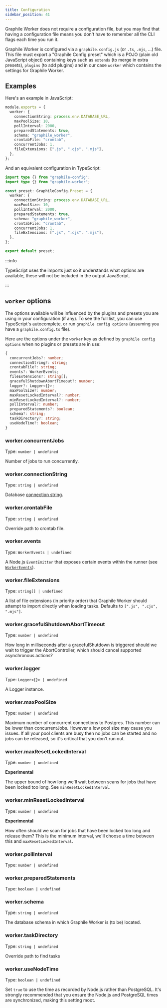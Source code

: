 ```yaml
---
title: Configuration
sidebar_position: 41
---
```


Graphile Worker does not require a configuration file, but you may find that
having a configuration file means you don't have to remember all the CLI flags
each time you run it.

Graphile Worker is configured via a `graphile.config.js` (or `.ts`, `.mjs`, ...)
file. This file must export a "Graphile Config preset" which is a POJO (plain
old JavaScript object) containing keys such as `extends` (to merge in extra
presets), `plugins` (to add plugins) and in our case `worker` which contains the
settings for Graphile Worker.

## Examples

Here's an example in JavaScript:

```ts title="graphile.config.js"
module.exports = {
  worker: {
    connectionString: process.env.DATABASE_URL,
    maxPoolSize: 10,
    pollInterval: 2000,
    preparedStatements: true,
    schema: "graphile_worker",
    crontabFile: "crontab",
    concurrentJobs: 1,
    fileExtensions: [".js", ".cjs", ".mjs"],
  },
};
```

And an equivalent configuration in TypeScript:

```ts title="graphile.config.ts"
import type {} from "graphile-config";
import type {} from "graphile-worker";

const preset: GraphileConfig.Preset = {
  worker: {
    connectionString: process.env.DATABASE_URL,
    maxPoolSize: 10,
    pollInterval: 2000,
    preparedStatements: true,
    schema: "graphile_worker",
    crontabFile: "crontab",
    concurrentJobs: 1,
    fileExtensions: [".js", ".cjs", ".mjs"],
  },
};

export default preset;
```

:::info

TypeScript uses the imports just so it understands what options are available,
these will not be included in the output JavaScript.

:::

## `worker` options

The options available will be influenced by the plugins and presets you are
using in your configuration (if any). To see the full list, you can use
TypeScript's autocomplete, or run `graphile config options` (assuming you have a
`graphile.config.ts` file).

Here are the options under the `worker` key as defined by
`graphile config options` when no plugins or presets are in use:

<!--BEGIN:OPTIONS-->

```ts
{
  concurrentJobs?: number;
  connectionString?: string;
  crontabFile?: string;
  events?: WorkerEvents;
  fileExtensions?: string[];
  gracefulShutdownAbortTimeout?: number;
  logger?: Logger<{}>;
  maxPoolSize?: number;
  maxResetLockedInterval?: number;
  minResetLockedInterval?: number;
  pollInterval?: number;
  preparedStatements?: boolean;
  schema?: string;
  taskDirectory?: string;
  useNodeTime?: boolean;
}
```

### worker.concurrentJobs

Type: `number | undefined`

Number of jobs to run concurrently.

### worker.connectionString

Type: `string | undefined`

Database [connection string](./connection-string.md).

### worker.crontabFile

Type: `string | undefined`

Override path to crontab file.

### worker.events

Type: `WorkerEvents | undefined`

A Node.js `EventEmitter` that exposes certain events within the runner (see
[`WorkerEvents`](/docs/worker-events)).

### worker.fileExtensions

Type: `string[] | undefined`

A list of file extensions (in priority order) that Graphile Worker should
attempt to import directly when loading tasks. Defaults to
`[".js", ".cjs", ".mjs"]`.

### worker.gracefulShutdownAbortTimeout

Type: `number | undefined`

How long in milliseconds after a gracefulShutdown is triggered should we wait to
trigger the AbortController, which should cancel supported asynchronous actions?

### worker.logger

Type: `Logger<{}> | undefined`

A Logger instance.

### worker.maxPoolSize

Type: `number | undefined`

Maximum number of concurrent connections to Postgres. This number can be lower
than concurrentJobs. However a low pool size may cause you issues. If all your
pool clients are busy then no jobs can be started and no jobs can be released,
so it's critical that you don't run out.

### worker.maxResetLockedInterval

Type: `number | undefined`

**Experimental**

The upper bound of how long we'll wait between scans for jobs that have been
locked too long. See `minResetLockedInterval`.

### worker.minResetLockedInterval

Type: `number | undefined`

**Experimental**

How often should we scan for jobs that have been locked too long and release
them? This is the minimum interval, we'll choose a time between this and
`maxResetLockedInterval`.

### worker.pollInterval

Type: `number | undefined`

### worker.preparedStatements

Type: `boolean | undefined`

### worker.schema

Type: `string | undefined`

The database schema in which Graphile Worker is (to be) located.

### worker.taskDirectory

Type: `string | undefined`

Override path to find tasks

### worker.useNodeTime

Type: `boolean | undefined`

Set `true` to use the time as recorded by Node.js rather than PostgreSQL. It's
strongly recommended that you ensure the Node.js and PostgreSQL times are
synchronized, making this setting moot.

<!--END:OPTIONS-->
